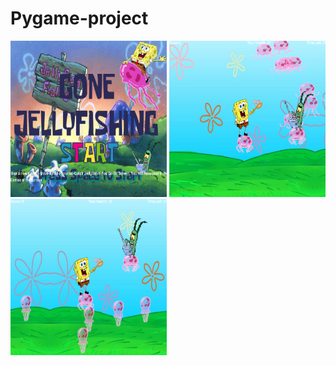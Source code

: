 # Pygame-project
<img src="https://github.com/jthomas2035/Pygame-project/blob/master/Game_Plans/gaamepic1.PNG" width="250" height="250">
<img src="https://github.com/jthomas2035/Pygame-project/blob/master/Game_Plans/gamepic2.PNG" width="250" height="250">
<img src="https://github.com/jthomas2035/Pygame-project/blob/master/Game_Plans/Capture.PNG" width="250" height= "250">
